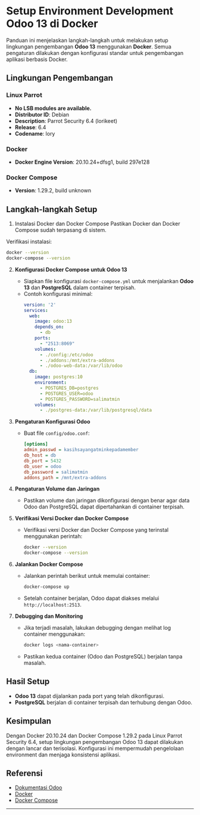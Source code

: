 # Setup Environment Development Odoo 13 di Docker

Panduan ini menjelaskan langkah-langkah untuk melakukan setup lingkungan pengembangan **Odoo 13** menggunakan **Docker**. Semua pengaturan dilakukan dengan konfigurasi standar untuk pengembangan aplikasi berbasis Docker.

## **Lingkungan Pengembangan**

### Linux Parrot
- **No LSB modules are available.**
- **Distributor ID**: Debian  
- **Description**: Parrot Security 6.4 (lorikeet)  
- **Release**: 6.4  
- **Codename**: lory  

### **Docker**
- **Docker Engine Version**: 20.10.24+dfsg1, build 297e128  

### **Docker Compose**
- **Version**: 1.29.2, build unknown  

## **Langkah-langkah Setup**

1. Instalasi Docker dan Docker Compose
Pastikan Docker dan Docker Compose sudah terpasang di sistem.

Verifikasi instalasi:
```bash
docker --version
docker-compose --version
```

2. **Konfigurasi Docker Compose untuk Odoo 13**
    - Siapkan file konfigurasi `docker-compose.yml` untuk menjalankan **Odoo 13** dan **PostgreSQL** dalam container terpisah.
    - Contoh konfigurasi minimal:
      ```yaml
      version: '2'
      services:
        web:
          image: odoo:13
          depends_on:
            - db
          ports:
            - "2513:8069"
          volumes:
            - ./config:/etc/odoo
            - ./addons:/mnt/extra-addons
            - ./odoo-web-data:/var/lib/odoo
        db:
          image: postgres:10
          environment:
            - POSTGRES_DB=postgres
            - POSTGRES_USER=odoo
            - POSTGRES_PASSWORD=salimatmin
          volumes:
            - ./postgres-data:/var/lib/postgresql/data
      ```

3. **Pengaturan Konfigurasi Odoo**
    - Buat file `config/odoo.conf`:
      ```ini
      [options]
      admin_passwd = kasihsayangatminkepadamember
      db_host = db
      db_port = 5432
      db_user = odoo
      db_password = salimatmin
      addons_path = /mnt/extra-addons
      ```

4. **Pengaturan Volume dan Jaringan**
    - Pastikan volume dan jaringan dikonfigurasi dengan benar agar data Odoo dan PostgreSQL dapat dipertahankan di container terpisah.

5. **Verifikasi Versi Docker dan Docker Compose**
    - Verifikasi versi Docker dan Docker Compose yang terinstal menggunakan perintah:
      ```bash
      docker --version
      docker-compose --version
      ```

6. **Jalankan Docker Compose**
    - Jalankan perintah berikut untuk memulai container:
      ```bash
      docker-compose up
      ```
    - Setelah container berjalan, Odoo dapat diakses melalui `http://localhost:2513`.

7. **Debugging dan Monitoring**
    - Jika terjadi masalah, lakukan debugging dengan melihat log container menggunakan:
      ```bash
      docker logs <nama-container>
      ```
    - Pastikan kedua container (Odoo dan PostgreSQL) berjalan tanpa masalah.

## **Hasil Setup**
- **Odoo 13** dapat dijalankan pada port yang telah dikonfigurasi.
- **PostgreSQL** berjalan di container terpisah dan terhubung dengan Odoo.
  
## **Kesimpulan**
Dengan Docker 20.10.24 dan Docker Compose 1.29.2 pada Linux Parrot Security 6.4, setup lingkungan pengembangan Odoo 13 dapat dilakukan dengan lancar dan terisolasi.
Konfigurasi ini mempermudah pengelolaan environment dan menjaga konsistensi aplikasi.

## **Referensi**
- [Dokumentasi Odoo](https://www.odoo.com/)
- [Docker](https://www.docker.com/)
- [Docker Compose](https://docs.docker.com/compose/)

---
